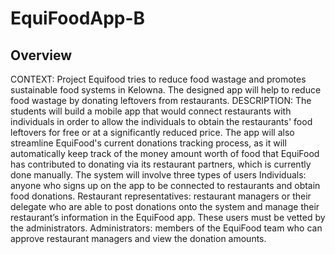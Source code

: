 # EquiFoodApp-B

## Overview

CONTEXT: Project Equifood tries to reduce food wastage and promotes sustainable food systems in Kelowna. The designed app will help to reduce food wastage by donating leftovers from restaurants.
DESCRIPTION:  The students will build a mobile app that would connect restaurants with individuals in order to allow the individuals to obtain the restaurants' food leftovers for free or at a significantly reduced price. The app will also streamline EquiFood's current donations tracking process, as it will automatically keep track of the money amount worth of food that EquiFood has contributed to donating via its restaurant partners, which is currently done manually.  The system will involve three types of users
Individuals: anyone who signs up on the app to be connected to restaurants and obtain food donations.
Restaurant representatives: restaurant managers or their delegate who are able to post donations onto the system and manage their restaurant’s information in the EquiFood app. These users must be vetted by the administrators.
Administrators: members of the EquiFood team who can approve restaurant managers and view the donation amounts.
